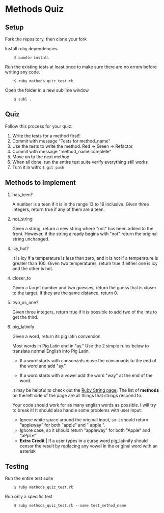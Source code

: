 # Methods Quiz

## Setup

Fork the repository, then clone your fork

Install ruby dependencies

```
    $ bundle install
```

Run the existing tests at least once to make sure there are no errors before writing any code.

```
    $ ruby methods_quiz_test.rb
```

Open the folder in a new sublime window

```
    $ subl .
```

## Quiz

Follow this process for your quiz:

1. Write the tests for a method first!!
2. Commit with message "Tests for method_name"
3. Use the tests to write the method. Red -> Green -> Refactor.
4. Commit with message "method_name complete"
5. Move on to the next method
6. When all done, run the entire test suite verify everything still works
7. Turn it in with:
    ```$ git push```

## Methods to Implement

1. has_teen?

    A number is a teen if it is in the range 13 to 19 inclusive. Given three integers, return true if any of them are a teen.
2. not_string

    Given a string, return a new string where "not" has been added to the front. However, if the string already begins with "not" return the original string unchanged.
3. icy_hot?

    It is icy if a temperature is less than zero, and it is hot if a temperature is greater than 100. Given two temperatures, return true if either one is icy and the other is hot.
4. closer_to

    Given a target number and two guesses, return the guess that is closer to the target. If they are the same distance, return 0.
5. two_as_one?

    Given three integers, return true if it is possible to add two of the ints to get the third.
6. pig_latinify

    Given a word, return its pig latin conversion. 
    
    Most words in Pig Latin end in "ay." Use the 2 simple rules below to translate normal English into Pig Latin.

    - If a word starts with consonants move the consonants to the end of the word and add "ay."
    
    - If a word starts with a vowel add the word "way" at the end of the word.

    It may be helpful to check out the [Ruby String page](http://ruby-doc.org/core-2.2.0/String.html). The list of **methods** on the left side of the page are all things that strings respond to.

    Your code should work for as many english words as possible. I will try to break it! It should also handle some problems with user input:

    - Ignore white space around the original input, so it should return "appleway" for both "apple" and "   apple  ".
    - Ignore case, so it should return "appleway" for both "Apple" and "aPpLe"
    - **Extra Credit** | If a user types in a curse word pig_latinify should censor the result by replacing any vowel in the original word with an asterisk

## Testing

Run the entire test suite

```
    $ ruby methods_quiz_test.rb
```

Run only a specific test

```
    $ ruby methods_quiz_test.rb --name test_method_name
```